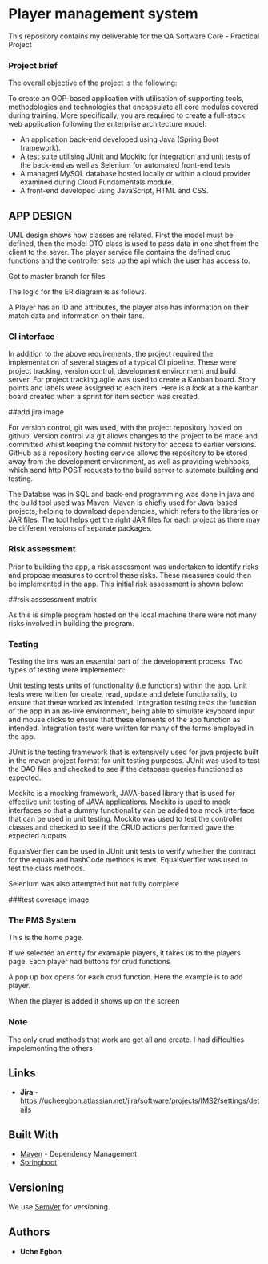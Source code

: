 # Player management system 

This repository contains my deliverable for the QA Software Core - Practical Project

### Project brief 

The overall objective of the project is the following:

To create an OOP-based application with utilisation of supporting tools, methodologies and technologies that encapsulate all core modules covered during training.
More specifically, you are required to create a full-stack web application following the enterprise architecture model:

- An application back-end developed using Java (Spring Boot framework).
- A test suite utilising JUnit and Mockito for integration and unit tests of the back-end as well as Selenium for automated front-end tests
- A managed MySQL database hosted locally or within a cloud provider examined during Cloud Fundamentals module.
- A front-end developed using JavaScript, HTML and CSS.

## APP DESIGN

UML design shows how classes are related. First the model must be defined, then the model DTO class is used to pass data in one shot from the client to the sever. The player service file contains the defined crud functions and the controller sets up the api which the user has access to. 

Got to master branch for files


The logic for the ER diagram is as follows.

A Player has an ID and attributes, the player also has information on their match data and information on their fans. 


### CI interface

In addition to the above requirements, the project required the implementation of several stages of a typical CI pipeline. These were project tracking, version control, development environment and build server. For project tracking agile was used to create a Kanban board. Story points and labels were assigned to each item. Here is a look at a the kanban board created when a sprint for item section was created.

##add jira image

For version control, git was used, with the project repository hosted on github. Version control via git allows changes to the project to be made and committed whilst keeping the commit history for access to earlier versions. GitHub as a repository hosting service allows the repository to be stored away from the development environment, as well as providing webhooks, which send http POST requests to the build server to automate building and testing.

The Databse was in SQL and back-end programming was done in java and the build tool used was Maven.  Maven is chiefly used for Java-based projects, helping to download dependencies, which refers to the libraries or JAR files. The tool helps get the right JAR files for each project as there may be different versions of separate packages.


### Risk assessment 

Prior to building the app, a risk assessment was undertaken to identify risks and propose measures to control these risks. These measures could then be implemented in the app. This initial risk assessment is shown below:

##rsik asssessment matrix

As this is simple program hosted on the local machine there were not many risks involved in building the program.

### Testing

Testing the ims was an essential part of the development process. Two types of testing were implemented:

Unit testing tests units of functionality (i.e functions) within the app. Unit tests were written for create, read, update and delete functionality, to ensure that these worked as intended.
Integration testing tests the function of the app in an as-live environment, being able to simulate keyboard input and mouse clicks to ensure that these elements of the app function as intended. Integration tests were written for many of the forms employed in the app.

JUnit is the testing framework that is extensively used for java projects built in the maven project format for unit testing purposes.
JUnit was used to test the DAO files and checked to see if the database queries functioned as expected. 

Mockito is a mocking framework, JAVA-based library that is used for effective unit testing of JAVA applications. Mockito is used to mock interfaces so that a dummy functionality can be added to a mock interface that can be used in unit testing.
Mockito was used to test the controller classes and checked to see if the CRUD actions performed gave the expected outputs. 

EqualsVerifier can be used in JUnit unit tests to verify whether the contract for the equals and hashCode methods is met.
EqualsVerifier was used to test the class methods.

Selenium was also attempted but not fully complete 


###test coverage image


### The PMS System

This is the home page.



If we selected an entity for examaple players, it takes us to the players page.
Each player had buttons for crud functions 




A pop up box opens for each crud function. Here the example is to add player.


When the player is added it shows up on the screen


### Note
The only crud methods that work are get all and create. I had diffculties impelementing the others

## Links 

* **Jira** - https://ucheegbon.atlassian.net/jira/software/projects/IMS2/settings/details

## Built With

* [Maven](https://maven.apache.org/) - Dependency Management
* [Springboot](https://spring.io/projects/spring-boot) 

## Versioning

We use [SemVer](http://semver.org/) for versioning.

## Authors

* **Uche Egbon** 

